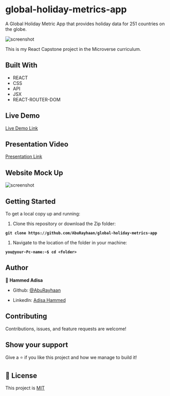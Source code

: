 # global-holiday-metrics-app

A Global Holiday Metric App that provides holiday data for 251 countries on the globe.

![screenshot](images/screenshot.png)

This is my React Capstone project in the Microverse curriculum.

## Built With

- REACT
- CSS
- API
- JSX
- REACT-ROUTER-DOM
 
 ## Live Demo

[Live Demo Link](https://global-holiday-app.netlify.app/)

## Presentation Video

[Presentation Link](https://www.loom.com/share/57059d9a34934dc5b7589c9fb734f56b)

## Website Mock Up
![screenshot](images/device.png)

## Getting Started

To get a local copy up and running:

1. Clone this repository or download the Zip folder:

**``git clone https://github.com/AbuRayhaan/global-holiday-metrics-app``**

1. Navigate to the location of the folder in your machine:

**``you@your-Pc-name:~$ cd <folder>``**

## Author

👤 **Hammed Adisa**

- Github: [@AbuRayhaan](https://github.com/AbuRayhaan)

- LinkedIn: [Adisa Hammed](https://www.linkedin.com/in/hammed-adisa/)

## Contributing

Contributions, issues, and feature requests are welcome!

## Show your support

Give a ⭐ if you like this project and how we manage to build it!

## 📝 License

This project is [MIT](https://github.com/AbuRayhaan/global-holiday-metrics-app/blob/development/LICENSE)